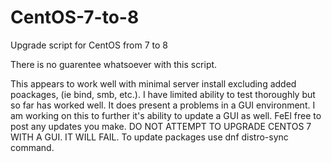 # CentOS-7-to-8
Upgrade script for CentOS from 7 to 8

There is no guarentee whatsoever with this script.

This appears to work well with minimal server install excluding added poackages, (ie bind, smb, etc.). I have limited ability to test thoroughly but so far has worked well. It does present a problems in a GUI environment. I am working on this to further it's ability to update a GUI as well. FeEl free to post any updates you make.
DO NOT ATTEMPT TO UPGRADE CENTOS 7 WITH A GUI. IT WILL FAIL.
To update packages use dnf distro-sync command.
